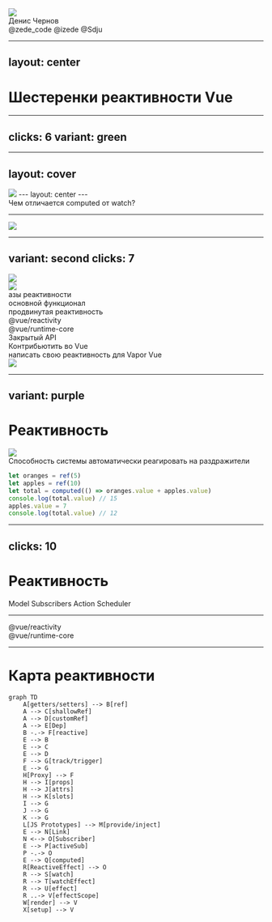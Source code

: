<div class="mb-[50px] flex flex-row">
  <div class="w-[80px] h-[80px] rd-full of-hidden">
    <img class="w-full h-full object-cover" src="/img/photo.png" />
  </div>
  <div class="w-[80px] h-[80px] rd-full ml-[15px]">
    <zede-icon class="w-full h-full" />
  </div>
</div>
<div class="text-4xl mb-[50px]">Денис Чернов</div>
<div class="grid grid-cols-[36px_1fr] gap-2 items-center">
  <file-icons-telegram /> @zede_code
  <ion-logo-twitch /> @izede
  <ion-logo-github /> @Sdju
</div>

<QrCodeIntro class="w-[200px] h-[200px] absolute top-[200px] right-[80px]" />

---
layout: center
---

<h1 v-drag="[237,251,551,46]"> Шестеренки реактивности Vue </h1>

<ion-cog-sharp v-drag="[729,-220,496,450]" class="animate-[spin_70s_linear_infinite] opacity-20" />

<ion-cog-sharp v-drag="[-222,307,496,450]" class="animate-[spin_70s_linear_infinite] opacity-10" />

---
clicks: 6
variant: green
---

<Timeline :steps="[{
  logo: 'left-[50%] top-[50%] w-[176px] h-[176px]',
  vueGear: 'left-[50%] top-[50%] -popup-hidden',
  ref: 'left-[50%] top-[50%] -popup-hidden',
  computed: 'left-[50%] top-[50%] -popup-hidden',
  watch: 'left-[50%] top-[50%] -popup-hidden',
  watchEffect: 'left-[50%] top-[50%] -popup-hidden',
  reactive: 'left-[50%] top-[50%] -popup-hidden',
}, {
  logo: 'left-[50%] top-[51%] w-[46px] h-[46px]',
  vueGear: 'left-[50%] top-[50%]',
}, {
  ref: 'left-[727px] top-[84px]',
}, {
  computed: 'left-[720px] top-[330px]',
}, {
  watch: 'left-[348px] top-[413px]',
}, {
  watchEffect: 'left-[150px] top-[258px]',
}, {
  reactive: 'left-[216px] top-[69px]',
}]" v-slot="t">

<div class="figure w-[223px] h-[202px] fx" :class="t.vueGear">
  <material-symbols-settings-outline class="animate-[spin_20s_linear_infinite] w-full h-full" />
</div>

<logos-vue
  class="figure"
  :class="t.logo"
/>

<Gear class="figure fx w-[103px] h-[131px]" :class="t.ref" name="ref" />

<Gear class="figure fx w-[141px] h-[118px]" :class="t.computed" name="computed" />

<Gear class="figure fx w-[134px] h-[105px]" :class="t.watch" name="watch" />

<Gear class="figure fx w-[142px] h-[119px]" :class="t.watchEffect" name="watchEffect" />

<Gear class="figure fx w-[104px] h-[95px]" :class="t.reactive" name="reactive" />

</Timeline>

<!--
разгоняем за что мы любим Vue

мало кто знает а что за ними скрыто

поэтому мы посмотрим на каждую шестеренку по отдельности. Чтоб получить чуть более глубокое понимание.
-->

---
layout: cover
---

<img class="center w-[600px] rounded-[10px] border-2 border-gray-500/20" src="/img/interview.png" />
---
layout: center
---

<div class="text-[1.5em]">Чем отличается computed от watch?</div>

<!--
Представим ситуацию из собеса

простые вопросы отвечается легко

- можно ли заменить computed на watch
- а можно ли заменить watch на computed

- визуализировать дополнительные вопросы
-->

---

<img class="center w-[740px]" src="/img/computed-watch.png" />

<!--
Если вы начинаете чустсвовать себя неуверенно, то это доклад для вас.
-->

---
variant: second
clicks: 7
---

<Timeline :steps="[{
  height: '59px',
  ref: 'left-[50%] top-[50%] -popup-hidden',
  computed: 'left-[50%] top-[50%] -popup-hidden',
  watch: 'left-[50%] top-[50%] -popup-hidden',
  watchEffect: 'left-[50%] top-[50%] -popup-hidden',
  reactive: 'left-[50%] top-[50%] -popup-hidden',
}, {
  height: '116px'
}, {
  height: '185px'
}, {
  height: '246px'
}, {
  height: '308px'
}, {
  height: '363px'
}, {
  height: '422px'
}, {
  height: '472px'
}]" v-slot="t">

<div class="center w-[340px] overflow-hidden transition-all duration-400" :style="{ maxHeight: t.height }" >
<img src="/img/iceberg.png" />
</div>
<div class="absolute top-0 left-0 w-full h-full backdrop-blur-[30px]" />
<div class="center w-[340px] overflow-hidden transition-all duration-400" :style="{ maxHeight: t.height }" >
<img src="/img/iceberg.png" />
</div>

<div
  class="center overflow-hidden transition-all duration-400"
  :style="{ maxHeight: t.height }"
>
  <div class="text-shadow-xl w-[340px] h-[472px] flex flex-col items-stretch p-r-[60px] text-center relative">
    <div class="mt-[10px] mb-[20px]">азы реактивности</div>
    <div class="mb-[32px]">основной функционал</div>
    <div class="text-size-[0.75em] mb-[32px]">продвинутая реактивность</div>
    <div class="mb-[28px]">@vue/reactivity</div>
    <div class="mb-[25px]">@vue/runtime-core</div>
    <div class="mb-[23px]">Закрытый API</div>
    <div class="text-size-[0.75em] mb-[14px]">Контрибьютить во Vue</div>
    <div class="text-size-[0.75em]">написать свою реактивность для Vapor Vue</div>
    <img class="absolute bottom-[-10px] right-0 h-[60px] w-[64px]" src="/img/jonson.jfif" />
  </div>
</div>

<div absolute top-0 left-0 v-click="[1,2]">
  <Gear :pos="[835,54,103,141]" name="ref" />
  <Gear :pos="[71,45,103,151]" name="computed" />
  <Gear :pos="[186,339,103,151]" name="reactive" />
  <Gear :pos="[782,266,103,151]" name="props" />
</div>
<div absolute top-0 left-0 v-click="[2,3]">
  <Gear :pos="[672,24,103,141]" name="watch" />
  <Gear :pos="[705,320,103,151]" name="watchEffect" />
  <Gear :pos="[82,294,103,151]" name="vModel" />
</div>
<div absolute top-0 left-0 v-click="[3,4]">

<Gear v-drag="[788,101,103,151]" name="effectScope" />
<Gear v-drag="[75,342,125,107]" name="customRef" />

</div>

</Timeline>

<!--
- вначале вам хватает простых ref computed и reactive
- затем познаете watch и watchEffect
- сложные случаи вынуждают познакомиться с effectScope, customRef

- показывать что прячется за каждым уровнем (визуально)
- прописать четкий сценарий развития и переходов
-->

---
variant: purple
---

<h1 absolute transition-all duration-400 text-center w-full left-0 :style="{ top: $clicks < 2 ? '27px' : '90px' }"> Реактивность </h1>

<img v-click="['+1', '+1']" v-drag="[165,96,673,403]" src="/img/magic.gif" />

<div v-click="'+0'" class="italic bg-[#00000048] p-4 rd-[8px] mb-4"> Способность системы автоматически реагировать на раздражители </div>

<div v-click="3">

```ts {*|*|1-3|5|6}
let oranges = ref(5)
let apples = ref(10)
let total = computed(() => oranges.value + apples.value)
console.log(total.value) // 15
apples.value = 7 
console.log(total.value) // 12
```

</div>

<!--
- тут точно можно сэкономить по времени. оставить основную суть
-->

---
clicks: 10
---

<Timeline :steps="[{
  title: 'top-[50%] left-[50%]',
  model: 'left-[50%] top-[50%] -popup-hidden',
  subscriber: 'left-[50%] top-[156px] -popup-hidden',
  action: 'left-[50%] top-[366px] -popup-hidden',
  scheduler: 'left-[300px] top-[50%] -popup-hidden',
  arrow1: {
    coords: '49%:245 49%:188',
    class: 'fx duration-500 opacity-0'
  },
  arrow2: {
    coords: '49%:245 49%:188',
    class: 'fx duration-500 opacity-0'
  },
  arrow3: {
    coords: '49%:245 49%:188',
    class: 'fx duration-500 opacity-0'
  },
  arrow4: {
    coords: '49%:245 49%:188',
    class: 'fx duration-500 opacity-0'
  },
  arrow5: {
    coords: '49%:245 49%:188',
    class: 'fx duration-500 opacity-0'
  },
}, {
  title: 'top-[10%] left-[50%]',
  model: 'left-[50%] top-[50%]',
}, {
  subscriber: 'left-[50%] top-[156px]',
  arrow1: {
    coords: '49%:245 49%:188',
    class: 'fx duration-500 animate'
  },
  arrow2: {
    coords: '51%:188 51%:245',
    class: 'fx duration-500 animate'
  },
}, {
  action: 'left-[50%] top-[400px]',
  arrow3: {
    coords: '50%:372 50%:306',
    class: 'fx duration-500 animate'
  },
}, {
  scheduler: 'left-[319px] top-[50%]',
  arrow4: {
    coords: '409:156 319:245',
    class: 'fx duration-500 animate'
  },
}, {
  arrow5: {
    coords: '319:306 434:400',
    class: 'fx duration-500 animate'
  },
}]" v-slot="t">

<h1 class="figure fx text-center" :class="t.title"> Реактивность </h1>

<Node :class="t.model">Model</Node>
<Node :class="t.subscriber">Subscribers</Node>
<Node :class="t.action" color="red">Action</Node>
<Node :class="t.scheduler">Scheduler</Node>

<SvgLayer>
  <SvgArrow :class="t.arrow1.class" :coords="t.arrow1.coords" :power="0.1" />
  <SvgArrow :class="t.arrow2.class" :coords="t.arrow2.coords" :power="0.1" />
  <SvgArrow :class="t.arrow3.class" :coords="t.arrow3.coords" :power="0.1" />
  <SvgArrow :class="t.arrow4.class" :coords="t.arrow4.coords" :power="-0.5" />
  <SvgArrow :class="t.arrow5.class" :coords="t.arrow5.coords" :power="-0.5" />
</SvgLayer>

</Timeline>

<!--
- продумать сценарий объяснения
- Date -> Model

- поясним а на кой планировщик
- вуй из коробки накапливает изменение и ищет место для коллбеков

- проговорить про планировщик
-->

---

<logos-vue v-drag="[445,40,119,108]" />

<div v-click v-drag="[108,161,379,188]" class="text-[1em] bg-blue-5/30 rounded-2xl px-4 py-2" > 
  <div class="text-center"> @vue/reactivity </div>

  <div class="text-size-[0.75em] flex flex-col mt-4">
    <Gear inline name="ref" />
    <Gear inline name="reactive" />
    <Gear inline name="computed" />
    <Gear inline name="watchers" />
  </div>
</div>

<div v-click v-drag="[523,161,398,188]" class="text-[1em] bg-cyan-5/30 rounded-2xl px-4 py-2" > 
  <div class="text-center"> @vue/runtime-core </div>

  <div class="text-size-[0.75em] flex flex-col mt-4">
    <Gear inline name="effect" />
    <Gear inline name="scheduler" />
    <Gear inline name="nextTick" />
    <Gear inline name="components" />
  </div>
</div>

<!--
визулизацию

что в нем лежит

- почему 2 пакета
- почему обрезан @vue/reactivity
- почему нет счедуллер
-->

---

# Карта реактивности

```mermaid
graph TD
    A[getters/setters] --> B[ref]
    A --> C[shallowRef]
    A --> D[customRef]
    A --> E[Dep]
    B -.-> F[reactive]
    E --> B
    E --> C
    E --> D
    F --> G[track/trigger]
    E --> G
    H[Proxy] --> F
    H --> I[props]
    H --> J[attrs]
    H --> K[slots]
    I --> G
    J --> G
    K --> G
    L[JS Prototypes] --> M[provide/inject]
    E --> N[Link]
    N <--> O[Subscriber]
    E --> P[activeSub]
    P -.-> O
    E --> Q[computed]
    R[ReactiveEffect] --> O
    R --> S[watch]
    R --> T[watchEffect]
    R --> U[effect]
    R ..-> V[effectScope]
    W[render] --> V
    X[setup] --> V
```

<div hidden v-drag="[120,392,757,182]" class="text-red text-[6em] text-shadow-lg"> ЗАМЕНИТЬ </div>

<!--
порешить этого слайда (переместить)

- обдумать идею глобальной карты и реактивности и доклада, максимально подробную при разгоне шестерни зумить часть карты (часть за которую отвечает эта шестерня)
-->

